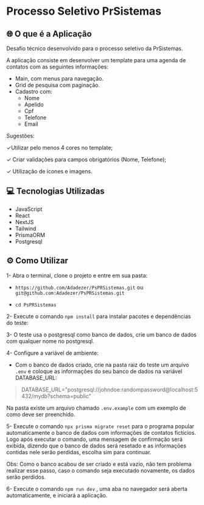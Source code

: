 # Processo Seletivo PrSistemas

## 🌐 O que é a Aplicação
Desafio técnico desenvolvido para o processo seletivo da PrSistemas.

A aplicação consiste em desenvolver um template para uma agenda de contatos com as seguintes informações:

 - Main, com menus para navegação.
 - Grid de pesquisa com paginação.
 - Cadastro com:
	 - Nome
	 - Apelido
	 - Cpf
	 - Telefone
	 - Email

Sugestões:

✓Utilizar pelo menos 4 cores no template;

✓ Criar validações para campos obrigatórios (Nome, Telefone);

✓ Utilização de ícones e imagens. 


## 💻 Tecnologias Utilizadas
- JavaScript
- React
- NextJS
- Tailwind
- PrismaORM
- Postgresql

## ⚙️ Como Utilizar

1- Abra o terminal, clone o projeto e entre em sua pasta:

 - `https://github.com/Adadezer/PsPRSistemas.git` ou `git@github.com:Adadezer/PsPRSistemas.git`
 
 - `cd PsPRSistemas`

2- Execute o comando `npm install` para instalar pacotes e dependências do teste:

3- O teste usa o postgresql como banco de dados, crie um banco de dados com qualquer nome no postgresql.

4- Configure a variável de ambiente:

 - Com o banco de dados criado, crie na pasta raiz do teste um arquivo `.env` e coloque as informações do seu banco de dados na variável DATABASE_URL:
> DATABASE_URL="postgresql://johndoe:randompassword@localhost:5432/mydb?schema=public"

Na pasta existe um arquivo chamado `.env.example` com um exemplo de como deve ser preenchido.

5- Execute o comando `npx prisma migrate reset` para o programa popular automaticamente o banco de dados com informações de contatos fictícios. Logo após executar o comando, uma mensagem de confirmação será exibida, dizendo que o banco de dados será resetado e as informações contidas nele serão perdidas, escolha sim para continuar.

Obs: Como o banco acabou de ser criado e está vazio, não tem problema realizar esse passo, caso o comando seja executado novamente, os dados serão perdidos.

6- Execute o comando `npm run dev` , uma aba no navegador será aberta automaticamente, e iniciará a aplicação.